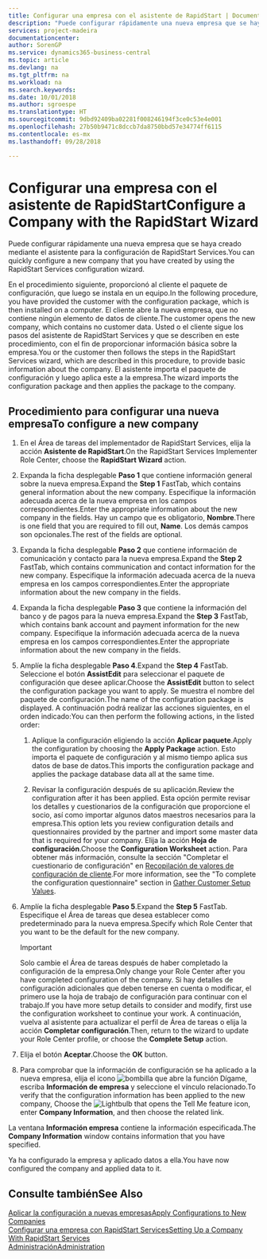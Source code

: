 ```yaml
---
title: Configurar una empresa con el asistente de RapidStart | Documentos de Microsoft
description: "Puede configurar rápidamente una nueva empresa que se haya creado mediante el asistente para la configuración de RapidStart Services."
services: project-madeira
documentationcenter: 
author: SorenGP
ms.service: dynamics365-business-central
ms.topic: article
ms.devlang: na
ms.tgt_pltfrm: na
ms.workload: na
ms.search.keywords: 
ms.date: 10/01/2018
ms.author: sgroespe
ms.translationtype: HT
ms.sourcegitcommit: 9dbd92409ba02281f008246194f3ce0c53e4e001
ms.openlocfilehash: 27b50b9471c8dccb7da8750bbd57e34774ff6115
ms.contentlocale: es-mx
ms.lasthandoff: 09/28/2018

---
```

# <a name="configure-a-company-with-the-rapidstart-wizard"></a><span data-ttu-id="9dc9a-103">Configurar una empresa con el asistente de RapidStart</span><span class="sxs-lookup"><span data-stu-id="9dc9a-103">Configure a Company with the RapidStart Wizard</span></span>
<span data-ttu-id="9dc9a-104">Puede configurar rápidamente una nueva empresa que se haya creado mediante el asistente para la configuración de RapidStart Services.</span><span class="sxs-lookup"><span data-stu-id="9dc9a-104">You can quickly configure a new company that you have created by using the RapidStart Services configuration wizard.</span></span>

<span data-ttu-id="9dc9a-105">En el procedimiento siguiente, proporcionó al cliente el paquete de configuración, que luego se instala en un equipo.</span><span class="sxs-lookup"><span data-stu-id="9dc9a-105">In the following procedure, you have provided the customer with the configuration package, which is then installed on a computer.</span></span> <span data-ttu-id="9dc9a-106">El cliente abre la nueva empresa, que no contiene ningún elemento de datos de cliente.</span><span class="sxs-lookup"><span data-stu-id="9dc9a-106">The customer opens the new company, which contains no customer data.</span></span> <span data-ttu-id="9dc9a-107">Usted o el cliente sigue los pasos del asistente de RapidStart Services y que se describen en este procedimiento, con el fin de proporcionar información básica sobre la empresa.</span><span class="sxs-lookup"><span data-stu-id="9dc9a-107">You or the customer then follows the steps in the RapidStart Services wizard, which are described in this procedure, to provide basic information about the company.</span></span> <span data-ttu-id="9dc9a-108">El asistente importa el paquete de configuración y luego aplica este a la empresa.</span><span class="sxs-lookup"><span data-stu-id="9dc9a-108">The wizard imports the configuration package and then applies the package to the company.</span></span>  

## <a name="to-configure-a-new-company"></a><span data-ttu-id="9dc9a-109">Procedimiento para configurar una nueva empresa</span><span class="sxs-lookup"><span data-stu-id="9dc9a-109">To configure a new company</span></span>  
1. <span data-ttu-id="9dc9a-110">En el Área de tareas del implementador de RapidStart Services, elija la acción **Asistente de RapidStart**.</span><span class="sxs-lookup"><span data-stu-id="9dc9a-110">On the RapidStart Services Implementer Role Center, choose the **RapidStart Wizard** action.</span></span>  
2. <span data-ttu-id="9dc9a-111">Expanda la ficha desplegable **Paso 1** que contiene información general sobre la nueva empresa.</span><span class="sxs-lookup"><span data-stu-id="9dc9a-111">Expand the **Step 1** FastTab, which contains general information about the new company.</span></span> <span data-ttu-id="9dc9a-112">Especifique la información adecuada acerca de la nueva empresa en los campos correspondientes.</span><span class="sxs-lookup"><span data-stu-id="9dc9a-112">Enter the appropriate information about the new company in the fields.</span></span> <span data-ttu-id="9dc9a-113">Hay un campo que es obligatorio, **Nombre**.</span><span class="sxs-lookup"><span data-stu-id="9dc9a-113">There is one field that you are required to fill out, **Name**.</span></span> <span data-ttu-id="9dc9a-114">Los demás campos son opcionales.</span><span class="sxs-lookup"><span data-stu-id="9dc9a-114">The rest of the fields are optional.</span></span>  
3. <span data-ttu-id="9dc9a-115">Expanda la ficha desplegable **Paso 2** que contiene información de comunicación y contacto para la nueva empresa.</span><span class="sxs-lookup"><span data-stu-id="9dc9a-115">Expand the **Step 2** FastTab, which contains communication and contact information for the new company.</span></span> <span data-ttu-id="9dc9a-116">Especifique la información adecuada acerca de la nueva empresa en los campos correspondientes.</span><span class="sxs-lookup"><span data-stu-id="9dc9a-116">Enter the appropriate information about the new company in the fields.</span></span>
4. <span data-ttu-id="9dc9a-117">Expanda la ficha desplegable **Paso 3** que contiene la información del banco y de pagos para la nueva empresa.</span><span class="sxs-lookup"><span data-stu-id="9dc9a-117">Expand the **Step 3** FastTab, which contains bank account and payment information for the new company.</span></span> <span data-ttu-id="9dc9a-118">Especifique la información adecuada acerca de la nueva empresa en los campos correspondientes.</span><span class="sxs-lookup"><span data-stu-id="9dc9a-118">Enter the appropriate information about the new company in the fields.</span></span>  
5. <span data-ttu-id="9dc9a-119">Amplíe la ficha desplegable **Paso 4**.</span><span class="sxs-lookup"><span data-stu-id="9dc9a-119">Expand the **Step 4** FastTab.</span></span> <span data-ttu-id="9dc9a-120">Seleccione el botón **AssistEdit** para seleccionar el paquete de configuración que desee aplicar.</span><span class="sxs-lookup"><span data-stu-id="9dc9a-120">Choose the **AssistEdit** button to select the configuration package you want to apply.</span></span> <span data-ttu-id="9dc9a-121">Se muestra el nombre del paquete de configuración.</span><span class="sxs-lookup"><span data-stu-id="9dc9a-121">The name of the configuration package is displayed.</span></span> <span data-ttu-id="9dc9a-122">A continuación podrá realizar las acciones siguientes, en el orden indicado:</span><span class="sxs-lookup"><span data-stu-id="9dc9a-122">You can then perform the following actions, in the listed order:</span></span>  

    1. <span data-ttu-id="9dc9a-123">Aplique la configuración eligiendo la acción **Aplicar paquete**.</span><span class="sxs-lookup"><span data-stu-id="9dc9a-123">Apply the configuration by choosing the **Apply Package** action.</span></span> <span data-ttu-id="9dc9a-124">Esto importa el paquete de configuración y al mismo tiempo aplica sus datos de base de datos.</span><span class="sxs-lookup"><span data-stu-id="9dc9a-124">This imports the configuration package and applies the package database data all at the same time.</span></span>  

    2. <span data-ttu-id="9dc9a-125">Revisar la configuración después de su aplicación.</span><span class="sxs-lookup"><span data-stu-id="9dc9a-125">Review the configuration after it has been applied.</span></span> <span data-ttu-id="9dc9a-126">Esta opción permite revisar los detalles y cuestionarios de la configuración que proporcione el socio, así como importar algunos datos maestros necesarios para la empresa.</span><span class="sxs-lookup"><span data-stu-id="9dc9a-126">This option lets you review configuration details and questionnaires provided by the partner and import some master data that is required for your company.</span></span> <span data-ttu-id="9dc9a-127">Elija la acción **Hoja de configuración**.</span><span class="sxs-lookup"><span data-stu-id="9dc9a-127">Choose the **Configuration Worksheet** action.</span></span> <span data-ttu-id="9dc9a-128">Para obtener más información, consulte la sección "Completar el cuestionario de configuración" en [Recopilación de valores de configuración de cliente](admin-gather-customer-setup-values.md).</span><span class="sxs-lookup"><span data-stu-id="9dc9a-128">For more information, see the "To complete the configuration questionnaire" section in [Gather Customer Setup Values](admin-gather-customer-setup-values.md).</span></span>  

6. <span data-ttu-id="9dc9a-129">Amplíe la ficha desplegable **Paso 5**.</span><span class="sxs-lookup"><span data-stu-id="9dc9a-129">Expand the **Step 5** FastTab.</span></span> <span data-ttu-id="9dc9a-130">Especifique el Área de tareas que desea establecer como predeterminado para la nueva empresa.</span><span class="sxs-lookup"><span data-stu-id="9dc9a-130">Specify which Role Center that you want to be the default for the new company.</span></span>  

    > [!IMPORTANT]  
    >  <span data-ttu-id="9dc9a-131">Solo cambie el Área de tareas después de haber completado la configuración de la empresa.</span><span class="sxs-lookup"><span data-stu-id="9dc9a-131">Only change your Role Center after you have completed configuration of the company.</span></span> <span data-ttu-id="9dc9a-132">Si hay detalles de configuración adicionales que deben tenerse en cuenta o modificar, el primero use la hoja de trabajo de configuración para continuar con el trabajo.</span><span class="sxs-lookup"><span data-stu-id="9dc9a-132">If you have more setup details to consider and modify, first use the configuration worksheet to continue your work.</span></span> <span data-ttu-id="9dc9a-133">A continuación, vuelva al asistente para actualizar el perfil de Área de tareas o elija la acción **Completar configuración**.</span><span class="sxs-lookup"><span data-stu-id="9dc9a-133">Then, return to the wizard to update your Role Center profile, or choose the **Complete Setup** action.</span></span>

7. <span data-ttu-id="9dc9a-134">Elija el botón **Aceptar**.</span><span class="sxs-lookup"><span data-stu-id="9dc9a-134">Choose the **OK** button.</span></span>  
8. <span data-ttu-id="9dc9a-135">Para comprobar que la información de configuración se ha aplicado a la nueva empresa, elija el icono ![bombilla que abre la función Dígame](media/ui-search/search_small.png "Dígame que desea hacer"), escriba **Información de empresa** y seleccione el vínculo relacionado.</span><span class="sxs-lookup"><span data-stu-id="9dc9a-135">To verify that the configuration information has been applied to the new company, Choose the ![Lightbulb that opens the Tell Me feature](media/ui-search/search_small.png "Tell me what you want to do") icon, enter **Company Information**, and then choose the related link.</span></span>

<span data-ttu-id="9dc9a-136">La ventana **Información empresa** contiene la información especificada.</span><span class="sxs-lookup"><span data-stu-id="9dc9a-136">The **Company Information** window contains information that you have specified.</span></span>   

<span data-ttu-id="9dc9a-137">Ya ha configurado la empresa y aplicado datos a ella.</span><span class="sxs-lookup"><span data-stu-id="9dc9a-137">You have now configured the company and applied data to it.</span></span>  

## <a name="see-also"></a><span data-ttu-id="9dc9a-138">Consulte también</span><span class="sxs-lookup"><span data-stu-id="9dc9a-138">See Also</span></span>  
[<span data-ttu-id="9dc9a-139">Aplicar la configuración a nuevas empresas</span><span class="sxs-lookup"><span data-stu-id="9dc9a-139">Apply Configurations to New Companies</span></span>](admin-apply-configuration-to-new-companies.md)  
[<span data-ttu-id="9dc9a-140">Configurar una empresa con RapidStart Services</span><span class="sxs-lookup"><span data-stu-id="9dc9a-140">Setting Up a Company With RapidStart Services</span></span>](admin-set-up-a-company-with-rapidstart.md)  
[<span data-ttu-id="9dc9a-141">Administración</span><span class="sxs-lookup"><span data-stu-id="9dc9a-141">Administration</span></span>](admin-setup-and-administration.md)

